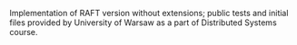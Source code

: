 Implementation of RAFT version without extensions; public tests and initial files provided by University of Warsaw as a part of Distributed Systems course.
